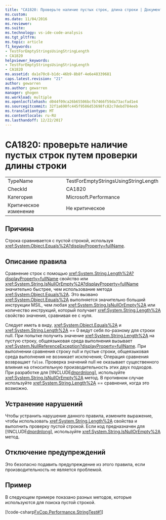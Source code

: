 ```yaml
---
title: "CA1820: Проверьте наличие пустых строк, длина строки | Документы Microsoft"
ms.custom: 
ms.date: 11/04/2016
ms.reviewer: 
ms.suite: 
ms.technology: vs-ide-code-analysis
ms.tgt_pltfrm: 
ms.topic: article
f1_keywords:
- TestForEmptyStringsUsingStringLength
- CA1820
helpviewer_keywords:
- TestForEmptyStringsUsingStringLength
- CA1820
ms.assetid: da1e70c8-b1dc-46b9-8b8f-4e6e48339681
caps.latest.revision: "21"
author: gewarren
ms.author: gewarren
manager: ghogen
ms.workload: multiple
ms.openlocfilehash: d044f09ca26b65506bcfb7466f59da73acfad1e4
ms.sourcegitcommit: 32f1a690fc445f9586d53698fc82c7debd784eeb
ms.translationtype: MT
ms.contentlocale: ru-RU
ms.lasthandoff: 12/22/2017
---
```

# <a name="ca1820-test-for-empty-strings-using-string-length"></a>CA1820: проверьте наличие пустых строк путем проверки длины строки
|||  
|-|-|  
|TypeName|TestForEmptyStringsUsingStringLength|  
|CheckId|CA1820|  
|Категория|Microsoft.Performance|  
|Критическое изменение|Не критическое|  
  
## <a name="cause"></a>Причина  
 Строка сравнивается с пустой строкой, используя <xref:System.Object.Equals%2A?displayProperty=fullName>.  
  
## <a name="rule-description"></a>Описание правила  
 Сравнение строк с помощью <xref:System.String.Length%2A?displayProperty=fullName> свойство или <xref:System.String.IsNullOrEmpty%2A?displayProperty=fullName> значительно быстрее, чем использование метода <xref:System.Object.Equals%2A>. Это вызвано <xref:System.Object.Equals%2A> выполняется значительно больший инструкции MSIL, чем любая <xref:System.String.IsNullOrEmpty%2A> или количество инструкций, который получает <xref:System.String.Length%2A> свойство значения, сравнивая ее с нуля.  
  
 Следует иметь в виду, <xref:System.Object.Equals%2A> и <xref:System.String.Length%2A> == 0 ведут себя по-разному для строки null. При попытке получить значение <xref:System.String.Length%2A> на пустую строку, общеязыковая среда выполнения вызывает <xref:System.NullReferenceException?displayProperty=fullName>. При выполнении сравнения строку null и пустые строки, общеязыковая среда выполнения не возникает исключения; Операция сравнения возвращает `false`. Проверка значений null не оказывает существенного влияния на относительную производительность этих двух подходов. При разработке для [!INCLUDE[dnprdnlong](../code-quality/includes/dnprdnlong_md.md)], используйте <xref:System.String.IsNullOrEmpty%2A> метод. В противном случае используйте <xref:System.String.Length%2A> == сравнения, когда это возможно.  
  
## <a name="how-to-fix-violations"></a>Устранение нарушений  
 Чтобы устранить нарушение данного правила, измените выражение, чтобы использовать <xref:System.String.Length%2A> свойства и выполнить проверку пустой строкой. Если код предназначен для [!INCLUDE[dnprdnlong](../code-quality/includes/dnprdnlong_md.md)], используйте <xref:System.String.IsNullOrEmpty%2A> метод.  
  
## <a name="when-to-suppress-warnings"></a>Отключение предупреждений  
 Это безопасно подавить предупреждение из этого правила, если производительность не является проблемой.  
  
## <a name="example"></a>Пример  
 В следующем примере показано разных методов, которые используются для поиска пустой строкой.  
  
 [!code-csharp[FxCop.Performance.StringTest#1](../code-quality/codesnippet/CSharp/ca1820-test-for-empty-strings-using-string-length_1.cs)]